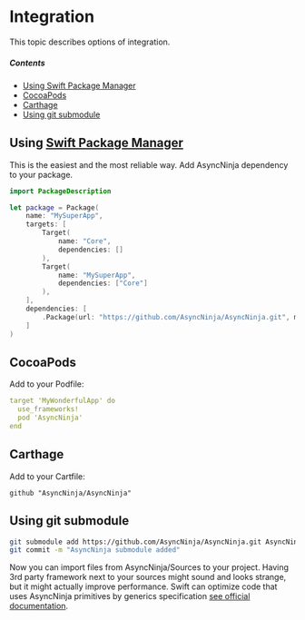 # Integration

This topic describes options of integration.

##### Contents
* [Using Swift Package Manager](#using-swift-package-manager)
* [CocoaPods](#cocoapods)
* [Carthage](#carthage)
* [Using git submodule](#using-git-submodule)

## Using [Swift Package Manager](https://github.com/apple/swift-package-manager)
This is the easiest and the most reliable way. Add AsyncNinja dependency to your package.

```swift
import PackageDescription

let package = Package(
    name: "MySuperApp",
    targets: [
    	Target(
    		name: "Core",
    		dependencies: []
    	),
    	Target(
    		name: "MySuperApp",
    		dependencies: ["Core"]
    	),
    ],
	dependencies: [
    	.Package(url: "https://github.com/AsyncNinja/AsyncNinja.git", majorVersion: 0),
    ]
)
``` 

## CocoaPods

Add to your Podfile:

```yml
target 'MyWonderfulApp' do
  use_frameworks!
  pod 'AsyncNinja'
end
```

## Carthage

Add to your Cartfile:

```
github "AsyncNinja/AsyncNinja"
```

## Using git submodule

```bash
git submodule add https://github.com/AsyncNinja/AsyncNinja.git AsyncNinja
git commit -m "AsyncNinja submodule added"
```

Now you can import files from AsyncNinja/Sources to your project. Having 3rd party framework next to your sources
might sound and looks strange, but it might actually improve performance. Swift can optimize code that uses AsyncNinja
primitives by generics specification [see official documentation](https://github.com/apple/swift/blob/master/docs/OptimizationTips.rst#generics).
